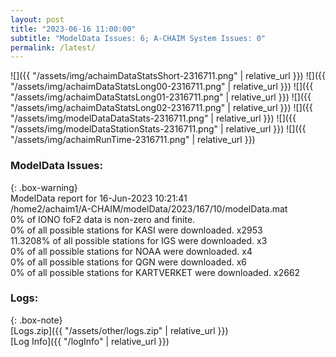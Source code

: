 ```yaml
---
layout: post
title: "2023-06-16 11:00:00"
subtitle: "ModelData Issues: 6; A-CHAIM System Issues: 0"
permalink: /latest/
---
```


![]({{ "/assets/img/achaimDataStatsShort-2316711.png" | relative_url }})
![]({{ "/assets/img/achaimDataStatsLong00-2316711.png" | relative_url }})
![]({{ "/assets/img/achaimDataStatsLong01-2316711.png" | relative_url }})
![]({{ "/assets/img/achaimDataStatsLong02-2316711.png" | relative_url }})
![]({{ "/assets/img/modelDataDataStats-2316711.png" | relative_url }})
![]({{ "/assets/img/modelDataStationStats-2316711.png" | relative_url }})
![]({{ "/assets/img/achaimRunTime-2316711.png" | relative_url }})


### ModelData Issues:  
  
{: .box-warning}  
 ModelData report for 16-Jun-2023 10:21:41   
 /home2/achaim1/A-CHAIM/modelData/2023/167/10/modelData.mat   
 0% of IONO foF2 data is non-zero and finite.   
 0% of all possible stations for KASI were downloaded. x2953   
 11.3208% of all possible stations for IGS were downloaded. x3   
 0% of all possible stations for NOAA were downloaded. x4   
 0% of all possible stations for QGN were downloaded. x6   
 0% of all possible stations for KARTVERKET were downloaded. x2662   
  


### Logs:  
  
{: .box-note}  
[Logs.zip]({{ "/assets/other/logs.zip" | relative_url }})  
[Log Info]({{ "/logInfo" | relative_url }})  
